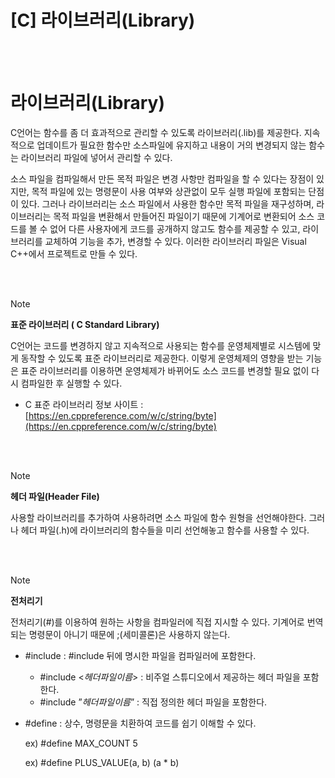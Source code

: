 # [C] 라이브러리(Library)

<br><br>

# 라이브러리(L**ibrary)**

C언어는 함수를 좀 더 효과적으로 관리할 수 있도록 라이브러리(.lib)를 제공한다. 지속적으로 업데이트가 필요한 함수만 소스파일에 유지하고 내용이 거의 변경되지 않는 함수는 라이브러리 파일에 넣어서 관리할 수 있다.

소스 파일을 컴파일해서 만든 목적 파일은 변경 사항만 컴파일을 할 수 있다는 장점이 있지만, 목적 파일에 있는 명령문이 사용 여부와 상관없이 모두 실행 파일에 포함되는 단점이 있다. 그러나 라이브러리는 소스 파일에서 사용한 함수만 목적 파일을 재구성하며, 라이브러리는 목적 파일을 변환해서 만들어진 파일이기 때문에 기계어로 변환되어 소스 코드를 볼 수 없어 다른 사용자에게 코드를 공개하지 않고도 함수를 제공할 수 있고, 라이브러리를 교체하여 기능을 추가, 변경할 수 있다. 이러한 라이브러리 파일은 Visual C++에서 프로젝트로 만들 수 있다.

<br><br>

>[!note]
> **표준 라이브러리 ( C Standard Library)**
> 
> C언어는 코드를 변경하지 않고 지속적으로 사용되는 함수를 운영체제별로 시스템에 맞게 동작할 수 있도록 표준 라이브러리로 제공한다. 이렇게 운영체제의 영향을 받는 기능은 표준 라이브러리를 이용하면 운영체제가 바뀌어도 소스 코드를 변경할 필요 없이 다시 컴파일한 후 실행할 수 있다.
> 
> - C 표준 라이브러리 정보 사이트 : [https://en.cppreference.com/w/c/string/byte](https://en.cppreference.com/w/c/string/byte)

<br><br>

>[!note]
>**헤더 파일(Header File)**
> 
> 사용할 라이브러리를 추가하여 사용하려면 소스 파일에 함수 원형을 선언해야한다.
> 그러나 헤더 파일(.h)에 라이브러리의 함수들을 미리 선언해놓고 함수를 사용할 수 있다.

<br><br>

>[!note]
> **전처리기**
> 
> 전처리기(#)를 이용하여 원하는 사항을 컴파일러에 직접 지시할 수 있다. 기계어로 번역되는 명령문이 아니기 때문에 ;(세미콜론)은 사용하지 않는다. 
> 
> - #include : #include 뒤에 명시한 파일을 컴파일러에 포함한다.
>     - #include <*헤더파일이름*> : 비주얼 스튜디오에서 제공하는 헤더 파일을 포함한다.
>     - #include ”*헤더파일이름*” : 직접 정의한 헤더 파일을 포함한다.
> - #define : 상수, 명령문을 치환하여 코드를 쉽기 이해할 수 있다.
>     
>     ex) #define MAX_COUNT 5
>     
>     ex) #define PLUS_VALUE(a, b) (a * b)
